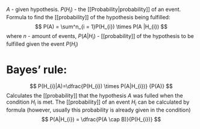 $A$ - given hypothesis. $P(H_{i})$ - the [[Probability|probability]] of an event. Formula to find the [[probability]] of the hypothesis being fulfilled:
$$
P(A) = \sum^n_{i = 1}P(H_{i}) \times P(A |H_{i})
$$
where $n$ - amount of events,  $P(A|H_{i})$ - [[probability]] of the hypothesis to be fulfilled given the event $P(H_{i})$
# Bayes’ rule:
$$
P(H_{i}|A)=\dfrac{P(H_{i}) \times P(A|H_{i})} {P(A)}
$$
Calculates the [[probability]] that the hypothesis $A$ was fulled when the condition $H_{i}$ is met. The [[probability]] of an event $H_{i}$ can be calculated by formula (however, usually this probability is already given in the condition)
$$
P(A|H_{i}) = \dfrac{P(A \cap B)}{P(H_{i})}
$$
